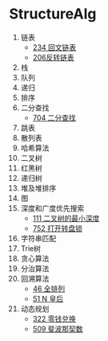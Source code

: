 # StructureAlg

1. 链表
   * [234 回文链表](https://leetcode-cn.com/problems/palindrome-linked-list/)
   * [206反转链表](https://leetcode-cn.com/problems/reverse-linked-list/)
2. 栈
3. 队列
4. 递归
5. 排序
6. 二分查找
   * [704 二分查找](https://leetcode-cn.com/problems/binary-search/)
7. 跳表
8. 散列表
9. 哈希算法
10. 二叉树
11. 红黑树
12. 递归树
13. 堆及堆排序
14. 图
15. 深度和广度优先搜索
    * [111 二叉树的最小深度](https://leetcode-cn.com/problems/minimum-depth-of-binary-tree/)
    * [752 打开转盘锁](https://leetcode-cn.com/problems/open-the-lock/)
16. 字符串匹配
17. Trie树
18. 贪心算法
19. 分治算法
20. 回溯算法
    * [46 全排列](https://leetcode-cn.com/problems/permutations/)
    * [ 51 N 皇后](https://leetcode-cn.com/problems/n-queens/)
21. 动态规划
    * [322 零钱兑换](https://leetcode-cn.com/problems/coin-change/)
    * [509 斐波那契数](https://leetcode-cn.com/problems/fibonacci-number/)

